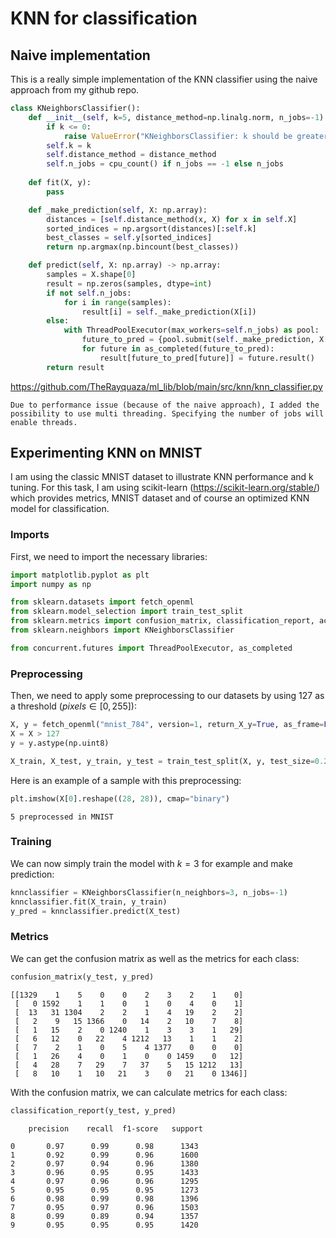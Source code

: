 # KNN for classification

## Naive implementation

This is a really simple implementation of the KNN classifier using the naive approach from my github repo.
```python
class KNeighborsClassifier():
    def __init__(self, k=5, distance_method=np.linalg.norm, n_jobs=-1):
        if k <= 0:
            raise ValueError("KNeighborsClassifier: k should be greater than 0")
        self.k = k
        self.distance_method = distance_method
        self.n_jobs = cpu_count() if n_jobs == -1 else n_jobs
    
    def fit(X, y):
        pass

    def _make_prediction(self, X: np.array):
        distances = [self.distance_method(x, X) for x in self.X]
        sorted_indices = np.argsort(distances)[:self.k]
        best_classes = self.y[sorted_indices]
        return np.argmax(np.bincount(best_classes))

    def predict(self, X: np.array) -> np.array:
        samples = X.shape[0]
        result = np.zeros(samples, dtype=int)
        if not self.n_jobs:
            for i in range(samples):
                result[i] = self._make_prediction(X[i])
        else:
            with ThreadPoolExecutor(max_workers=self.n_jobs) as pool:
                future_to_pred = {pool.submit(self._make_prediction, X[i]): i for i in range(samples)}
                for future in as_completed(future_to_pred):
                    result[future_to_pred[future]] = future.result()
        return result
```
https://github.com/TheRayquaza/ml_lib/blob/main/src/knn/knn_classifier.py

```{note}
Due to performance issue (because of the naive approach), I added the possibility to use multi threading. Specifying the number of jobs will enable threads.
```

## Experimenting KNN on MNIST

I am using the classic MNIST dataset to illustrate KNN performance and k tuning.
For this task, I am using scikit-learn (https://scikit-learn.org/stable/) which provides metrics, MNIST dataset and of course an optimized KNN model for classification.

### Imports

First, we need to import the necessary libraries:
```python
import matplotlib.pyplot as plt
import numpy as np

from sklearn.datasets import fetch_openml
from sklearn.model_selection import train_test_split
from sklearn.metrics import confusion_matrix, classification_report, accuracy
from sklearn.neighbors import KNeighborsClassifier

from concurrent.futures import ThreadPoolExecutor, as_completed
```

### Preprocessing

Then, we need to apply some preprocessing to our datasets by using 127 as a threshold ($pixels \in [0, 255]$):
```python
X, y = fetch_openml("mnist_784", version=1, return_X_y=True, as_frame=False, parser="pandas")
X = X > 127
y = y.astype(np.uint8)

X_train, X_test, y_train, y_test = train_test_split(X, y, test_size=0.2, random_state=42)
```

Here is an example of a sample with this preprocessing:
```python
plt.imshow(X[0].reshape((28, 28)), cmap="binary")
```
```{figure} https://raw.githubusercontent.com/TheRayquaza/therayquaza.github.io/main/images/machine_learning/knn/5_mnist.png
5 preprocessed in MNIST
```

### Training

We can now simply train the model with $k = 3$ for example and make prediction:
```python
knnclassifier = KNeighborsClassifier(n_neighbors=3, n_jobs=-1)
knnclassifier.fit(X_train, y_train)
y_pred = knnclassifier.predict(X_test)
```

### Metrics

We can get the confusion matrix as well as the metrics for each class:
```python
confusion_matrix(y_test, y_pred)
```
```
[[1329    1    5    0    0    2    3    2    1    0]
 [   0 1592    1    1    0    1    0    4    0    1]
 [  13   31 1304    2    2    1    4   19    2    2]
 [   2    9   15 1366    0   14    2   10    7    8]
 [   1   15    2    0 1240    1    3    3    1   29]
 [   6   12    0   22    4 1212   13    1    1    2]
 [   7    2    1    0    5    4 1377    0    0    0]
 [   1   26    4    0    1    0    0 1459    0   12]
 [   4   28    7   29    7   37    5   15 1212   13]
 [   8   10    1   10   21    3    0   21    0 1346]]
```

With the confusion matrix, we can calculate metrics for each class:
```python
classification_report(y_test, y_pred)
```
```
    precision    recall  f1-score   support

0       0.97      0.99      0.98      1343
1       0.92      0.99      0.96      1600
2       0.97      0.94      0.96      1380
3       0.96      0.95      0.95      1433
4       0.97      0.96      0.96      1295
5       0.95      0.95      0.95      1273
6       0.98      0.99      0.98      1396
7       0.95      0.97      0.96      1503
8       0.99      0.89      0.94      1357
9       0.95      0.95      0.95      1420
```
